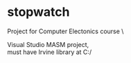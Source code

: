 # stopwatch
Project for Computer Electonics course \

Visual Studio MASM project, \
must have Irvine library at C:/
